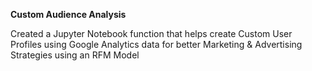 **Custom Audience Analysis**

Created a Jupyter Notebook function that helps create Custom User Profiles using Google Analytics data for better Marketing & Advertising Strategies
using an RFM Model
